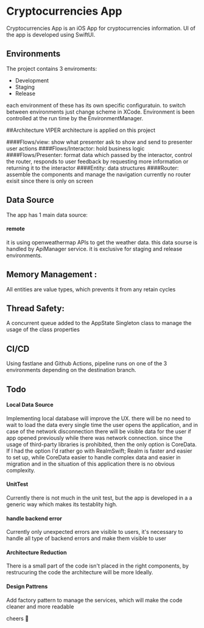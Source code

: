 # Cryptocurrencies App

Cryptocurrencies App is an iOS App for cryptocurrencies information.
UI of the app is developed using SwiftUI.


## Environments
The project contains 3 enviroments:
- Development
- Staging
- Release

each environment of these has its own specific configuratuin.
to switch between environments just change scheme in XCode.
Environment is been controlled at the run time by the EnvironmentManager.


##Architecture
VIPER architecture is applied on this project

####Flows/view:
 show what presenter ask to show and send to presenter user actions
####Flows/Interactor:
 hold business logic
####Flows/Presenter:
 format data which passed by the interactor, control the router, responds to user feedback by requesting more information or returning it to the interactor
####Entity:
 data structures
####Router:
 assemble the components and manage the navigation
currently no router exisit since there is only on screen


## Data Source
The app has 1 main data source:



#### remote
it is using openweathermap APIs to get the weather data.
this data sourse is handled by ApiManager service.
it is exclusive for staging and release environments.


## Memory Management :
All entities are value types, which prevents it from any retain cycles 

## Thread Safety:
A concurrent queue added to the AppState Singleton class to manage the usage of the class properties


## CI/CD
Using fastlane and Github Actions, pipeline runs on one of the 3 environments depending on the destination branch.




## Todo
#### Local Data Source
Implementing local database will improve the UX. there will be no need to wait to load the data every single time the user opens the application, and in case of the network disconnection there will be visible data for the user if app opened previously while there was network connection.
since the usage of third-party libraries is prohibited, then the only option is CoreData. If I had the option I'd rather go with RealmSwift; Realm is faster and easier to set up, while CoreData easier to handle complex data and easier in migration and in the situation of this application there is no obvious complexity.


#### UnitTest
Currently there is not much in the unit test, but the app is developed in a a generic way which makes its testablity high.


#### handle backend error
Currently only unexpected errors are visible to users, it's necessary to handle all type of backend errors and make them visible to user


#### Architecture Reduction
There is a small part of the code isn't placed in the right components, by restrucuring the code the architecture will be more Ideally.


#### Design Pattrens
Add factory pattern to manage the services, which will make the code cleaner and more readable



cheers 🍻
